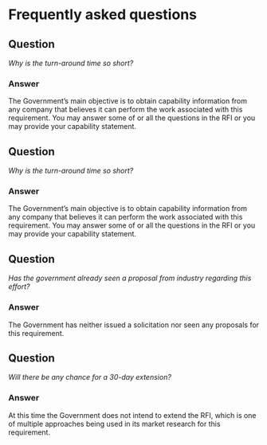 # Frequently asked questions

## Question
*Why is the turn-around time so short?*

### Answer
The Government’s main objective is to obtain capability information from any company that believes it can perform the work associated with this requirement. You may answer some of or all the questions in the RFI or you may provide your capability statement.

## Question
*Why is the turn-around time so short?*

### Answer
The Government’s main objective is to obtain capability information from any company that believes it can perform the work associated with this requirement. You may answer some of or all the questions in the RFI or you may provide your capability statement.

## Question
*Has the government already seen a proposal from industry regarding this effort?*

### Answer
The Government has neither issued a solicitation nor seen any proposals for this requirement.

## Question
*Will there be any chance for a 30-day extension?*

### Answer
At this time the Government does not intend to extend the RFI, which is one of multiple approaches being used in its market research for this requirement.
